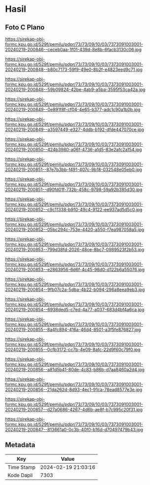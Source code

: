 # Hasil

## Foto C Plano

https://sirekap-obj-formc.kpu.go.id/529f/pemilu/pdpr/73/73/09/10/03/7373091003001-20240219-200846--ceceb0aa-1f01-439d-8e8b-6facb3130c06.jpg

https://sirekap-obj-formc.kpu.go.id/529f/pemilu/pdpr/73/73/09/10/03/7373091003001-20240219-200848--b80c7173-59f9-49e0-8b2f-e4823eed9c71.jpg

https://sirekap-obj-formc.kpu.go.id/529f/pemilu/pdpr/73/73/09/10/03/7373091003001-20240219-200848--59b09824-42be-4ab9-a5ba-3595f53ca42a.jpg

https://sirekap-obj-formc.kpu.go.id/529f/pemilu/pdpr/73/73/09/10/03/7373091003001-20240219-200849--0e891f8f-cf04-4e65-b377-adc1c90a1b0b.jpg

https://sirekap-obj-formc.kpu.go.id/529f/pemilu/pdpr/73/73/09/10/03/7373091003001-20240219-200849--a3597449-e327-4ddb-b192-dfde447070ce.jpg

https://sirekap-obj-formc.kpu.go.id/529f/pemilu/pdpr/73/73/09/10/03/7373091003001-20240219-200850--424b3980-a06f-4736-a1d5-83e2afc2a154.jpg

https://sirekap-obj-formc.kpu.go.id/529f/pemilu/pdpr/73/73/09/10/03/7373091003001-20240219-200851--87e7b3bb-f491-407c-9b18-032548e05eb0.jpg

https://sirekap-obj-formc.kpu.go.id/529f/pemilu/pdpr/73/73/09/10/03/7373091003001-20240219-200851--d90fd01f-732b-458c-9798-59a92b385d30.jpg

https://sirekap-obj-formc.kpu.go.id/529f/pemilu/pdpr/73/73/09/10/03/7373091003001-20240219-200852--c9c11338-b910-49c4-9122-ee937ad5d5c0.jpg

https://sirekap-obj-formc.kpu.go.id/529f/pemilu/pdpr/73/73/09/10/03/7373091003001-20240219-200852--05bc294c-753e-4420-a550-f7ea987058a5.jpg

https://sirekap-obj-formc.kpu.go.id/529f/pemilu/pdpr/73/73/09/10/03/7373091003001-20240219-200853--799d38fd-2026-48ce-8bc7-0989523f2b53.jpg

https://sirekap-obj-formc.kpu.go.id/529f/pemilu/pdpr/73/73/09/10/03/7373091003001-20240219-200853--e2863956-6d6f-4c45-98d0-d122b6a55076.jpg

https://sirekap-obj-formc.kpu.go.id/529f/pemilu/pdpr/73/73/09/10/03/7373091003001-20240219-200854--9fb07c2a-5dba-4b22-b094-296a8eea9eb3.jpg

https://sirekap-obj-formc.kpu.go.id/529f/pemilu/pdpr/73/73/09/10/03/7373091003001-20240219-200854--6938ded5-c7ed-4a77-a037-683d4bf4a6ca.jpg

https://sirekap-obj-formc.kpu.go.id/529f/pemilu/pdpr/73/73/09/10/03/7373091003001-20240219-200855--8a4fc894-416a-46d4-8501-a3f5fe876827.jpg

https://sirekap-obj-formc.kpu.go.id/529f/pemilu/pdpr/73/73/09/10/03/7373091003001-20240219-200855--0cfb3172-cc7b-4e09-8afc-22d9f60c79f0.jpg

https://sirekap-obj-formc.kpu.go.id/529f/pemilu/pdpr/73/73/09/10/03/7373091003001-20240219-200856--a81d5b41-80de-4c83-b86b-d7aa8460a2d4.jpg

https://sirekap-obj-formc.kpu.go.id/529f/pemilu/pdpr/73/73/09/10/03/7373091003001-20240219-200856--21da262d-8d93-4ec1-91ca-78ead8577e3e.jpg

https://sirekap-obj-formc.kpu.go.id/529f/pemilu/pdpr/73/73/09/10/03/7373091003001-20240219-200857--d27a0686-4267-4d6b-ae8f-b7c995c20f31.jpg

https://sirekap-obj-formc.kpu.go.id/529f/pemilu/pdpr/73/73/09/10/03/7373091003001-20240219-200847--813661a0-0c3b-40f0-b16d-d70497479b43.jpg


## Metadata

| Key        | Value               |
| ---------- | ------------------- |
| Time Stamp | 2024-02-19 21:03:16 |
| Kode Dapil | 7303                |



